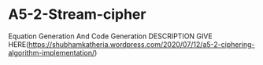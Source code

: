 # A5-2-Stream-cipher
Equation Generation And Code Generation
DESCRIPTION GIVE HERE(https://shubhamkatheria.wordpress.com/2020/07/12/a5-2-ciphering-algorithm-implementation/)

